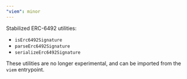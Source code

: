 ```yaml
---
"viem": minor
---
```


Stabilized ERC-6492 utilities:

- `isErc6492Signature`
- `parseErc6492Signature`
- `serializeErc6492Signature`

These utilities are no longer experimental, and can be imported from the `viem` entrypoint.
